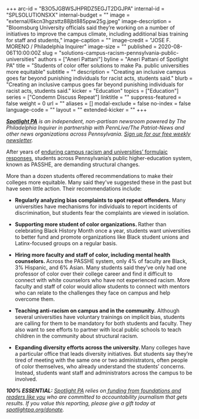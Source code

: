 +++
arc-id = "B3O5JGBWSJHPRDZ5EGJT2DGJPA"
internal-id = "SPLSOLUTIONSXX"
internal-budget = ""
image = "external/6kcn3hgzsttz88jbt885ppw25g.jpeg"
image-description = "Bloomsburg University officials said they’re working on a number of initiatives to improve the campus climate, including additional bias training for staff and students,"
image-caption = ""
image-credit = "JOSE F. MORENO / Philadelphia Inquirer"
image-size = ""
published = 2020-08-06T10:00:00Z
slug = "solutions-campus-racism-pennsylvania-public-universities"
authors = ["Aneri Pattani"]
byline = "Aneri Pattani of Spotlight PA"
title = "Students of color offer solutions to make Pa. public universities more equitable"
subtitle = ""
description = "Creating an inclusive campus goes far beyond punishing individuals for racist acts, students said."
blurb = "Creating an inclusive campus goes far beyond punishing individuals for racist acts, students said."
kicker = "Education"
topics = ["Education"]
series = ["Condemn Discuss Repeat"]
linktitle = ""
suppress-featured = false
weight = 0
url = ""
aliases = []
modal-exclude = false
no-index = false
language-code = ""
layout = ""
extended-kicker = ""
+++

<a href="https://www.spotlightpa.org/"><i><b>Spotlight PA</b></i></a><i> is an independent, non-partisan newsroom powered by The Philadelphia Inquirer in partnership with PennLive/The Patriot-News and other news organizations across Pennsylvania. </i><a href="https://www.spotlightpa.org/newsletters"><i>Sign up for our free weekly newsletter</i></a><i>.</i>

After years of <a href="https://www.spotlightpa.org/news/2020/08/pennsylvania-public-universities-colleges-campus-racism/" target=_blank>enduring campus racism and universities’ formulaic responses</a>, students across Pennsylvania’s public higher-education system, known as PASSHE, are demanding structural changes.

More than a dozen students offered recommendations to make their colleges more equitable. Many said they've suggested these in the past but have seen little action. Their recommendations include:

- <b>Regularly analyzing bias complaints to spot repeat offenders.</b> Many universities have mechanisms for individuals to report incidents of discrimination, but students fear the complaints are viewed in isolation.

- <b>Supporting more student of color organizations. </b>Rather than celebrating Black History Month once a year, students want universities to better fund and promote organizations like Black student unions and Latinx-focused groups on a regular basis.

<script src="https://www.spotlightpa.org/embed.js" async></script><div data-spl-embed-version="1" data-spl-src="https://www.spotlightpa.org/embeds/donate/"></div>


- <b>Hiring more faculty and staff of color, including mental health counselors. </b>Across the PASSHE system, only 4% of faculty are Black, 3% Hispanic, and 6% Asian. Many students said they’ve only had one professor of color over their college career and find it difficult to connect with white counselors who have not experienced racism. More faculty and staff of color would allow students to connect with mentors who can relate to the challenges they face on campus and help overcome them.

- <b>Teaching anti-racism on campus and in the community.</b> Although several universities have voluntary trainings on implicit bias, students are calling for them to be mandatory for both students and faculty. They also want to see efforts to partner with local public schools to teach children in the community about structural racism.

- <b>Expanding diversity efforts across the university. </b>Many colleges have a particular office that leads diversity initiatives. But students say they’re tired of meeting with the same one or two administrators, often people of color themselves, who already understand the students’ concerns. Instead, students want staff and administrators across the campus to be involved.

<i><b>100% ESSENTIAL:</b></i> <a href="https://www.spotlightpa.org/"><i>Spotlight PA</i></a><i> relies on</i><a href="https://www.spotlightpa.org/support"><i> funding from foundations and readers like you</i></a><i> who are committed to accountability journalism that gets results. If you value this reporting, please give a gift today at </i><a href="http://spotlightpa.org/donate"><i>spotlightpa.org/donate</i></a><i>.</i>

<script src="https://www.spotlightpa.org/embed.js" async></script><div data-spl-embed-version="1" data-spl-src="https://www.spotlightpa.org/embeds/tips/?tip_text=Do%20you%20have%20ideas%20to%20%3Cb%3Eimprove%20Pennsylvania's%20state-owned%20universities%3C%2Fb%3E%3F%20What%20PASSHE%20stories%20should%20Spotlight%20PA%20pursue%3F%20Tell%20us%20below."></div>
